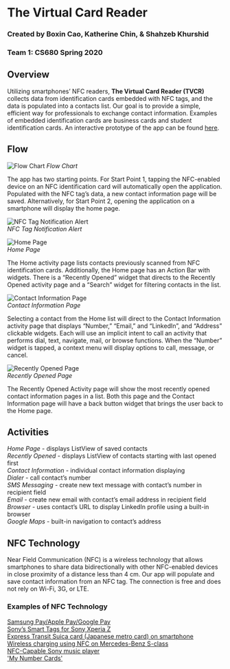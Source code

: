 # The Virtual Card Reader

### Created by Boxin Cao, Katherine Chin, & Shahzeb Khurshid
### Team 1: CS680 Spring 2020

## Overview
Utilizing smartphones’ NFC readers, **The Virtual Card Reader (TVCR)** collects data from identification cards embedded with NFC tags, and the data is populated into a contacts list. Our goal is to provide a simple, efficient way for professionals to exchange contact information. Examples of embedded identification cards are business cards and student identification cards. An interactive prototype of the app can be found [here](https://bit.ly/2PHaLrw).

## Flow

![Flow Chart](https://github.com/katherinechin/TVCR/blob/assets/flow.png)
_Flow Chart_

The app has two starting points. For Start Point 1, tapping the NFC-enabled device on an NFC identification card will automatically open the application. Populated with the NFC tag’s data, a new contact information page will be saved. Alternatively, for Start Point 2, opening the application on a smartphone will display the home page.

![NFC Tag Notification Alert](https://github.com/katherinechin/TVCR/blob/assets/alert.png)
<br/>_NFC Tag Notification Alert_

![Home Page](https://github.com/katherinechin/TVCR/blob/assets/home.png)
<br/>_Home Page_

The Home activity page lists contacts previously scanned from NFC identification cards. Additionally, the Home page has an Action Bar with widgets. There is a “Recently Opened” widget that directs to the Recently Opened activity page and a “Search” widget for filtering contacts in the list.

![Contact Information Page](https://github.com/katherinechin/TVCR/blob/assets/contact.png)
<br/>_Contact Information Page_

Selecting a contact from the Home list will direct to the Contact Information activity page that displays “Number,” “Email,” and “LinkedIn”, and “Address” clickable widgets. Each will use an implicit intent to call an activity that performs dial, text, navigate, mail, or browse functions. When the “Number” widget is tapped, a context menu will display options to call, message, or cancel.

![Recently Opened Page](https://github.com/katherinechin/TVCR/blob/assets/recents.png)
<br/>_Recently Opened Page_

The Recently Opened Activity page will show the most recently opened contact information pages in a list. Both this page and the Contact Information page will have a back button widget that brings the user back to the Home page.

## Activities
*Home Page* - displays ListView of saved contacts
<br/>*Recently Opened* - displays ListView of contacts starting with last opened first
<br/>*Contact Information* - individual contact information displaying
<br/>*Dialer* - call contact’s number
<br/>*SMS Messaging* - create new text message with contact’s number in recipient field
<br/>*Email* - create new email with contact’s email address in recipient field
<br/>*Browser* - uses contact’s URL to display LinkedIn profile using a built-in browser
<br/>*Google Maps* - built-in navigation to contact’s address

## NFC Technology
Near Field Communication (NFC) is a wireless technology that allows smartphones to share data bidirectionally with other NFC-enabled devices in close proximity of a distance less than 4 cm. Our app will populate and save contact information from an NFC tag. The connection is free and does not rely on Wi-Fi, 3G, or LTE.

### Examples of NFC Technology
[Samsung Pay/Apple Pay/Google Pay](https://www.cnet.com/news/apple-pay-google-pay-samsung-pay-best-mobile-payment-system-compared-nfc/)
<br/>[Sony’s Smart Tags for Sony Xperia Z](https://www.youtube.com/watch?v=w54ORaa754o)
<br/>[Express Transit Suica card (Japanese metro card) on smartphone](https://support.apple.com/en-us/HT207154)
<br/>[Wireless charging using NFC on Mercedes-Benz S-class](https://www.youtube.com/watch?v=LUVIFB1-vq4)
<br/>[NFC-Capable Sony music player](https://www.youtube.com/watch?v=bSJTnv8f-Zs)
<br/>['My Number Cards'](https://appleinsider.com/articles/19/06/11/japanese-iphone-users-will-be-able-to-access-my-number-cards-via-nfc-this-fall)
